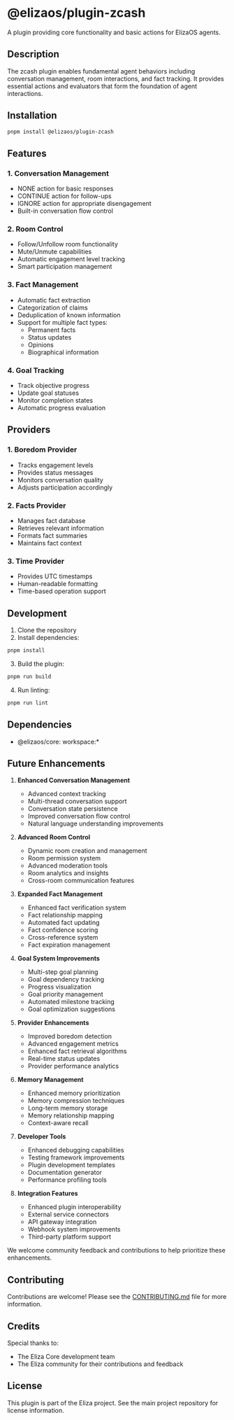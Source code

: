 # @elizaos/plugin-zcash

A plugin providing core functionality and basic actions for ElizaOS agents.

## Description

The zcash plugin enables fundamental agent behaviors including conversation management, room interactions, and fact tracking. It provides essential actions and evaluators that form the foundation of agent interactions.

## Installation

```bash
pnpm install @elizaos/plugin-zcash
```

## Features

### 1. Conversation Management

-   NONE action for basic responses
-   CONTINUE action for follow-ups
-   IGNORE action for appropriate disengagement
-   Built-in conversation flow control

### 2. Room Control

-   Follow/Unfollow room functionality
-   Mute/Unmute capabilities
-   Automatic engagement level tracking
-   Smart participation management

### 3. Fact Management

-   Automatic fact extraction
-   Categorization of claims
-   Deduplication of known information
-   Support for multiple fact types:
    -   Permanent facts
    -   Status updates
    -   Opinions
    -   Biographical information

### 4. Goal Tracking

-   Track objective progress
-   Update goal statuses
-   Monitor completion states
-   Automatic progress evaluation

## Providers

### 1. Boredom Provider

-   Tracks engagement levels
-   Provides status messages
-   Monitors conversation quality
-   Adjusts participation accordingly

### 2. Facts Provider

-   Manages fact database
-   Retrieves relevant information
-   Formats fact summaries
-   Maintains fact context

### 3. Time Provider

-   Provides UTC timestamps
-   Human-readable formatting
-   Time-based operation support

## Development

1. Clone the repository
2. Install dependencies:

```bash
pnpm install
```

3. Build the plugin:

```bash
pnpm run build
```

4. Run linting:

```bash
pnpm run lint
```

## Dependencies

-   @elizaos/core: workspace:\*

## Future Enhancements

1. **Enhanced Conversation Management**

    - Advanced context tracking
    - Multi-thread conversation support
    - Conversation state persistence
    - Improved conversation flow control
    - Natural language understanding improvements

2. **Advanced Room Control**

    - Dynamic room creation and management
    - Room permission system
    - Advanced moderation tools
    - Room analytics and insights
    - Cross-room communication features

3. **Expanded Fact Management**

    - Enhanced fact verification system
    - Fact relationship mapping
    - Automated fact updating
    - Fact confidence scoring
    - Cross-reference system
    - Fact expiration management

4. **Goal System Improvements**

    - Multi-step goal planning
    - Goal dependency tracking
    - Progress visualization
    - Goal priority management
    - Automated milestone tracking
    - Goal optimization suggestions

5. **Provider Enhancements**

    - Improved boredom detection
    - Advanced engagement metrics
    - Enhanced fact retrieval algorithms
    - Real-time status updates
    - Provider performance analytics

6. **Memory Management**

    - Enhanced memory prioritization
    - Memory compression techniques
    - Long-term memory storage
    - Memory relationship mapping
    - Context-aware recall

7. **Developer Tools**

    - Enhanced debugging capabilities
    - Testing framework improvements
    - Plugin development templates
    - Documentation generator
    - Performance profiling tools

8. **Integration Features**
    - Enhanced plugin interoperability
    - External service connectors
    - API gateway integration
    - Webhook system improvements
    - Third-party platform support

We welcome community feedback and contributions to help prioritize these enhancements.

## Contributing

Contributions are welcome! Please see the [CONTRIBUTING.md](CONTRIBUTING.md) file for more information.

## Credits

Special thanks to:

-   The Eliza Core development team
-   The Eliza community for their contributions and feedback

## License

This plugin is part of the Eliza project. See the main project repository for license information.

